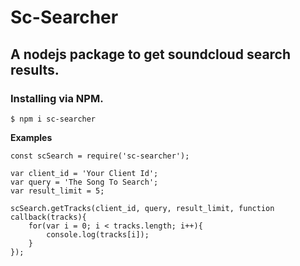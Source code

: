 # Sc-Searcher
## A nodejs package to get soundcloud search results.

### Installing via NPM.

```$ npm i sc-searcher```

**Examples**

    const scSearch = require('sc-searcher');

    var client_id = 'Your Client Id';
    var query = 'The Song To Search';
    var result_limit = 5;

    scSearch.getTracks(client_id, query, result_limit, function callback(tracks){
        for(var i = 0; i < tracks.length; i++){
            console.log(tracks[i]);
        }
    });
